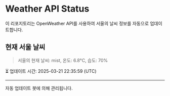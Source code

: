 
# Weather API Status

이 리포지토리는 OpenWeather API를 사용하여 서울의 날씨 정보를 자동으로 업데이트합니다.

## 현재 서울 날씨
> 서울의 현재 날씨: mist, 온도: 6.8°C, 습도: 70%

⏳ 업데이트 시간: 2025-03-21 22:35:59 (UTC)

---
자동 업데이트 봇에 의해 관리됩니다.
